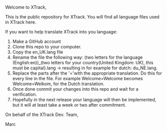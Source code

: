 Welcome to XTrack,

This is the public repository for XTrack.
You will find all language files used in XTrack here.

If you want to help translate XTrack into you language:


   1)  Make a GitHub account
   2)  Clone this repo to your computer.
   3)  Copy the en_UK.lang file
   4)  Rename the file the following way: (two letters for the language (English:en))_(two letters for your country(United Kingdom: UK), this must be capital).lang -> resulting in for example for dutch: du_NE.lang.
   5)  Replace the parts after the '='with the appropriate translation. Do this for every line in the file. For example Welcome=Welcome becomes Welcome=Welkom, for the Dutch translation.
   6)  Once done commit your changes into this repo and wait for a verification.
   7)  Hopefully in the next release your language will then be implemented, but it will at least take a week or two after commitment.

On behalf of the XTrack Dev. Team,

Marc
